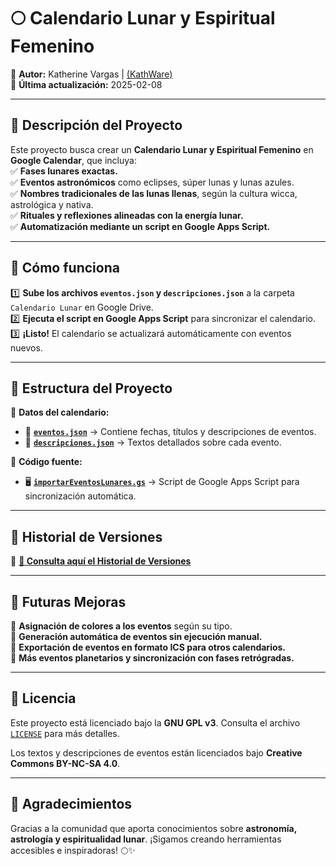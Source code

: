 # 🌕 **Calendario Lunar y Espiritual Femenino**  

📌 **Autor:** Katherine Vargas | [(KathWare)](https://kathware.com.ar)  
📅 **Última actualización:** 2025-02-08  

---

## 📌 **Descripción del Proyecto**  

Este proyecto busca crear un **Calendario Lunar y Espiritual Femenino** en **Google Calendar**, que incluya:  
✅ **Fases lunares exactas.**  
✅ **Eventos astronómicos** como eclipses, súper lunas y lunas azules.  
✅ **Nombres tradicionales de las lunas llenas**, según la cultura wicca, astrológica y nativa.  
✅ **Rituales y reflexiones alineadas con la energía lunar.**  
✅ **Automatización mediante un script en Google Apps Script.**  

---

## 🚀 **Cómo funciona**  

1️⃣ **Sube los archivos `eventos.json` y `descripciones.json`** a la carpeta `Calendario Lunar` en Google Drive.  
2️⃣ **Ejecuta el script en Google Apps Script** para sincronizar el calendario.  
3️⃣ **¡Listo!** El calendario se actualizará automáticamente con eventos nuevos.  

---

## 📂 **Estructura del Proyecto**  

📌 **Datos del calendario:**  
- 📜 **[`eventos.json`](./eventos.json)** → Contiene fechas, títulos y descripciones de eventos.  
- 📖 **[`descripciones.json`](./descripciones.json)** → Textos detallados sobre cada evento.  

📌 **Código fuente:**  
- 🖥️ **[`importarEventosLunares.gs`](./importarEventosLunares.gs)** → Script de Google Apps Script para sincronización automática.  

---

## 📜 **Historial de Versiones**  

🔗 **[📜 Consulta aquí el Historial de Versiones](version.md)**  

---

## 📅 **Futuras Mejoras**  

🔹 **Asignación de colores a los eventos** según su tipo.  
🔹 **Generación automática de eventos sin ejecución manual.**  
🔹 **Exportación de eventos en formato ICS para otros calendarios.**  
🔹 **Más eventos planetarios y sincronización con fases retrógradas.**  

---

## 📜 Licencia

Este proyecto está licenciado bajo la **GNU GPL v3**. Consulta el archivo [`LICENSE`](LICENSE) para más detalles.

Los textos y descripciones de eventos están licenciados bajo **Creative Commons BY-NC-SA 4.0**.

---

## 💜 **Agradecimientos**  

Gracias a la comunidad que aporta conocimientos sobre **astronomía, astrología y espiritualidad lunar**. ¡Sigamos creando herramientas accesibles e inspiradoras! 🌕✨  
